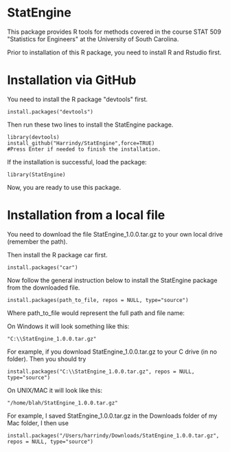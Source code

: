 # StatEngine
This package provides R tools for methods covered in the course STAT 509 "Statistics for Engineers" at the University of South Carolina.

Prior to installation of this R package, you need to install R and Rstudio first.

# Installation via GitHub

You need to install the R package "devtools" first.

    install.packages("devtools")
    
Then run these two lines to install the StatEngine package.

    library(devtools)
    install_github("Harrindy/StatEngine",force=TRUE) 
    #Press Enter if needed to finish the installation.
    
If the installation is successful, load the package:

    library(StatEngine)
    
Now, you are ready to use this package.

# Installation from a local file

You need to download the file StatEngine_1.0.0.tar.gz to your own local drive (remember the path).

Then install the R package car first.

    install.packages("car")
    
Now follow the general instruction below to install the StatEngine package from the downloaded file.
    
    install.packages(path_to_file, repos = NULL, type="source")
    
Where path_to_file would represent the full path and file name:

On Windows it will look something like this: 

    "C:\\StatEngine_1.0.0.tar.gz"
    
For example, if you download StatEngine_1.0.0.tar.gz to your C drive (in no folder). Then you should try 

    install.packages("C:\\StatEngine_1.0.0.tar.gz", repos = NULL, type="source")

On UNIX/MAC it will look like this: 

    "/home/blah/StatEngine_1.0.0.tar.gz"
    
For example, I saved StatEngine_1.0.0.tar.gz in the Downloads folder of my Mac folder, I then use

    install.packages("/Users/harrindy/Downloads/StatEngine_1.0.0.tar.gz", repos = NULL, type="source")
    

